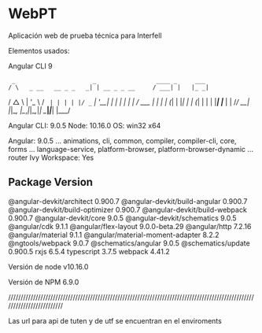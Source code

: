 # WebPT

Aplicación web de prueba técnica para Interfell

Elementos usados:

Angular CLI 9


     _                      _                 ____ _     ___
    / \   _ __   __ _ _   _| | __ _ _ __     / ___| |   |_ _|
   / △ \ | '_ \ / _` | | | | |/ _` | '__|   | |   | |    | |
  / ___ \| | | | (_| | |_| | | (_| | |      | |___| |___ | |
 /_/   \_\_| |_|\__, |\__,_|_|\__,_|_|       \____|_____|___|
                |___/
    

Angular CLI: 9.0.5
Node: 10.16.0
OS: win32 x64

Angular: 9.0.5
... animations, cli, common, compiler, compiler-cli, core, forms
... language-service, platform-browser, platform-browser-dynamic
... router
Ivy Workspace: Yes

Package                            Version
------------------------------------------------------------
@angular-devkit/architect          0.900.7
@angular-devkit/build-angular      0.900.7
@angular-devkit/build-optimizer    0.900.7
@angular-devkit/build-webpack      0.900.7
@angular-devkit/core               9.0.5
@angular-devkit/schematics         9.0.5
@angular/cdk                       9.1.1
@angular/flex-layout               9.0.0-beta.29
@angular/http                      7.2.16
@angular/material                  9.1.1
@angular/material-moment-adapter   8.2.2
@ngtools/webpack                   9.0.7
@schematics/angular                9.0.5
@schematics/update                 0.900.5
rxjs                               6.5.4
typescript                         3.7.5
webpack                            4.41.2



Versión de node v10.16.0

Versión de NPM 6.9.0


/////////////////////////////////////////////////////////////////////////////////////////////////////////////////////////

Las url para api de tuten y de utf se encuentran en el enviroments



